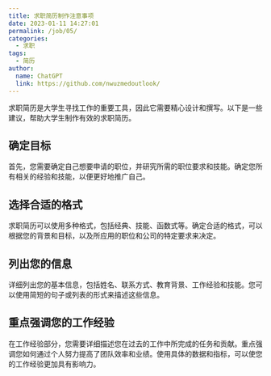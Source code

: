 ```yaml
---
title: 求职简历制作注意事项
date: 2023-01-11 14:27:01
permalink: /job/05/
categories: 
  - 求职
tags: 
  - 简历
author: 
  name: ChatGPT
  link: https://github.com/nwuzmedoutlook/
---
```

求职简历是大学生寻找工作的重要工具，因此它需要精心设计和撰写。以下是一些建议，帮助大学生制作有效的求职简历。

## 确定目标
首先，您需要确定自己想要申请的职位，并研究所需的职位要求和技能。确定您所有相关的经验和技能，以便更好地推广自己。

## 选择合适的格式
求职简历可以使用多种格式，包括经典、技能、函数式等。确定合适的格式，可以根据您的背景和目标，以及所应用的职位和公司的特定要求来决定。

## 列出您的信息
详细列出您的基本信息，包括姓名、联系方式、教育背景、工作经验和技能。您可以使用简短的句子或列表的形式来描述这些信息。

## 重点强调您的工作经验
在工作经验部分，您需要详细描述您在过去的工作中所完成的任务和贡献。重点强调您如何通过个人努力提高了团队效率和业绩。使用具体的数据和指标，可以使您的工作经验更加具有影响力。
